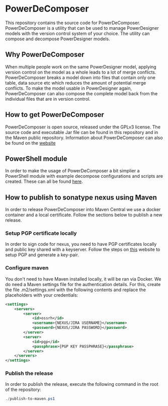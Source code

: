 # PowerDeComposer

This repository contains the source code for PowerDeComposer.
PowerDeComposer is a utility that can be used to manage PowerDesigner models with the version control system of your choice.
The utility can compose and decompose PowerDesigner models.


## Why PowerDeComposer

When multiple people work on the same PowerDesigner model, applying version control on the model as a whole leads to a lot of merge conflicts.
PowerDeComposer breaks a model down into files that contain only one table, data source etc which reduces the amount of potential merge conflicts.
To make the model usable in PowerDesigner again, PowerDeComposer can also compose the complete model back from the individual files that are in version control.


## How to get PowerDeComposer

PowerDeComposer is open source, released under the GPLv3 license. 
The source code and executable Jar file can be found in this repository and in the Maven public repository.
Information about PowerDeComposer can also be found on the [website](http://powerdecomposer.x-breeze.com/)


## PowerShell module

In order to make the usage of PowerDeComposer a bit simplier a PowerShell module with example decompose configurations and scripts are created. These can all be found [here](./PowerShell/).


## How to publish to sonatype nexus using Maven

In order to release PowerDeComposer into Maven Central we use a docker container and a local certificate. Follow the sections below to publish a new release.

### Setup PGP certificate locally

In order to sign code for nexus, you need to have PGP certificates locally and public key shared with a keyserver. Follow the steps on [this](https://central.sonatype.org/publish/requirements/gpg/) website to setup PGP and generate a key-pair.

### Configure maven

You don't need to have Maven installed locally, it will be ran via Docker. We do need a Maven settings file for the authentication details.
For this, create the file .m2/settings.xml with the following contents and replace the placeholders with your credentials:

```xml
<settings>
    <servers>
        <server>
            <id>ossrh</id>
            <username>{NEXUS/JIRA USERNAME}</username>
            <password>{NEXUS/JIRA PASSWORD}</password>
        </server>
        <server>
            <id>pgp</id>
            <passphrase>{PGP KEY PASSPHRASE}</passphrase>
        </server>
    </servers>
</settings>
```

### Publish the release

In order to publish the release, execute the following command in the root of the repository:

```powershell
./publish-to-maven.ps1
```
